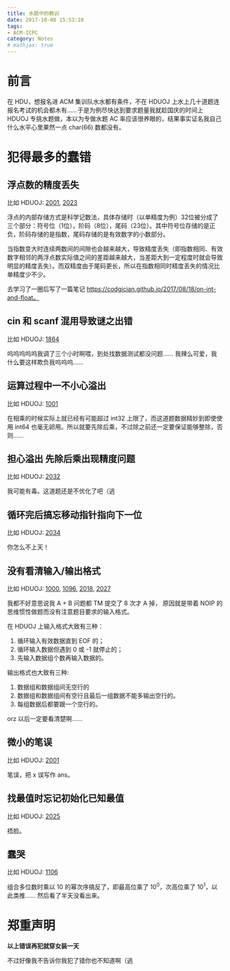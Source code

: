 ```yaml
---
title: 水题中的教训
date: 2017-10-08 15:53:10
tags: 
- ACM-ICPC
category: Notes
# mathjax: true
---
```


# 前言

在 HDU，想报名进 ACM 集训队水水都有条件，不在 HDUOJ 上水上几十道题连报名考试的机会都木有……于是为例尽快达到要求题量我就趁国庆的时间上 HDUOJ 专挑水题做，本以为专做水题 AC 率应该很养眼的，结果事实证名我自己什么水平心里果然一点 char(66) 数都没有。



# 犯得最多的蠢错



## 浮点数的精度丢失

比如 HDUOJ: [2001](http://acm.hdu.edu.cn/showproblem.php?pid=2001), [2023](http://acm.hdu.edu.cn/showproblem.php?pid=2023)

浮点的内部存储方式是科学记数法，具体存储时（以单精度为例）32位被分成了三个部分：符号位（1位），阶码（8位），尾码（23位）。其中符号位存储的是正负，阶码存储的是指数，尾码存储的是有效数字的小数部分。

当指数变大时连续两数间的间隙也会越来越大，导致精度丢失（即指数相同、有效数字相邻的两浮点数实际值之间的差距越来越大，当差距大到一定程度时就会导致明显的精度丢失）。而双精度由于尾码更长，所以在指数相同时精度丢失的情况比单精度少不少。

去学习了一圈后写了一篇笔记 https://codgician.github.io/2017/08/18/on-int-and-float。



## cin 和 scanf 混用导致谜之出错

比如 HDUOJ: [1864](http://acm.hdu.edu.cn/showproblem.php?pid=1864)

呜呜呜呜呜我调了三个小时啊喂，到处找数据测试都没问题…… 我辣么可爱，我什么要这样欺负我呜呜呜……



## 运算过程中一不小心溢出

比如 HDUOJ: [1001](http://acm.hdu.edu.cn/showproblem.php?pid=1001)

在相乘的时候实际上就已经有可能超过 int32 上限了，而这道题数据精妙到即使使用 int64 也毫无卵用。所以就要先除后乘，不过除之前还一定要保证能够整除，否则……

 

## 担心溢出 先除后乘出现精度问题

比如 HDUOJ: [2032](http://acm.hdu.edu.cn/showproblem.php?pid=2032)

我可能有毒。这道题还是不优化了吧（逃



## 循环完后搞忘移动指针指向下一位

比如 HDUOJ: [2034](http://acm.hdu.edu.cn/showproblem.php?pid=2034)

你怎么不上天！



## 没有看清输入/输出格式

比如 HDUOJ: [1000](http://acm.hdu.edu.cn/showproblem.php?pid=1000), [1096](http://acm.hdu.edu.cn/showproblem.php?pid=1096), [2018](http://acm.hdu.edu.cn/showproblem.php?pid=2018), [2027](http://acm.hdu.edu.cn/showproblem.php?pid=2027) 

我都不好意思说我 A + B 问题都 TM 提交了 8 次才 A 掉， 原因就是带着 NOIP 的思维惯性做题而没有注意题目要求的输入格式。

在 HDUOJ 上输入格式大致有三种：

1. 循环输入有效数据直到 EOF 的；
2. 循环输入数据但遇到 0 或 -1 就停止的；
3. 先输入数据组个数再输入数据的。

输出格式也大致有三种:

1. 数据组和数据组间无空行的
2. 数据组和数据组间有空行且最后一组数据不能多输出空行的。
3. 每组数据后都要跟一个空行的。

orz 以后一定要看清楚啊……



## 微小的笔误

比如 HDUOJ: [2001](http://acm.hdu.edu.cn/showproblem.php?pid=2001)

笔误，把 x 误写作 ans。



## 找最值时忘记初始化已知最值

比如 HDUOJ: [2025](http://acm.hdu.edu.cn/showproblem.php?pid=2025)

捂脸。



## 蠢哭

比如 HDUOJ: [1106](http://acm.hdu.edu.cn/showproblem.php?pid=1106)

组合多位数时乘以 10 的幂次序搞反了，即最高位乘了 $10^0$，次高位乘了 $10^1$，以此类推…… 然后看了半天没看出来。



# 郑重声明

**以上错误再犯就穿女装一天**

不过好像我不告诉你我犯了错你也不知道啊（逃